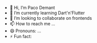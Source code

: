 - 👋 Hi, I’m Paco Demant
- 🌱 I’m currently learning Dart'n'Flutter
- 💞️ I’m looking to collaborate on frontends
- 📫 How to reach me ...
- 😄 Pronouns: ...
- ⚡ Fun fact: 

<!---
pacodemant/pacodemant is a ✨ special ✨ repository because its `README.md` (this file) appears on your GitHub profile.
You can click the Preview link to take a look at your changes.
--->
